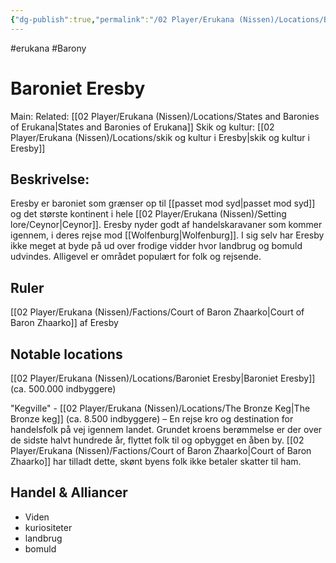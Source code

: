 ```yaml
---
{"dg-publish":true,"permalink":"/02 Player/Erukana (Nissen)/Locations/Baroniet Eresby/","tags":["Locationsvisited"]}
---
```


#erukana #Barony 

# Baroniet Eresby
Main:
Related: [[02 Player/Erukana (Nissen)/Locations/States and Baronies of Erukana\|States and Baronies of Erukana]]
Skik og kultur: [[02 Player/Erukana (Nissen)/Locations/skik og kultur i Eresby\|skik og kultur i Eresby]]

## Beskrivelse:
Eresby er baroniet som grænser op til [[passet mod syd\|passet mod syd]] og det største kontinent i hele [[02 Player/Erukana (Nissen)/Setting lore/Ceynor\|Ceynor]]. Eresby nyder godt af handelskaravaner som kommer igennem, i deres rejse mod [[Wolfenburg\|Wolfenburg]]. I sig selv har Eresby ikke meget at byde på ud over frodige vidder hvor landbrug og bomuld udvindes. 
Alligevel er området populært for folk og rejsende. 

## Ruler
[[02 Player/Erukana (Nissen)/Factions/Court of Baron Zhaarko\|Court of Baron Zhaarko]] af Eresby

## Notable locations

[[02 Player/Erukana (Nissen)/Locations/Baroniet Eresby\|Baroniet Eresby]] (ca. 500.000 indbyggere)

"Kegville" - [[02 Player/Erukana (Nissen)/Locations/The Bronze Keg\|The Bronze keg]] (ca. 8.500 indbyggere) – En rejse kro og destination for handelsfolk på vej igennem landet. 
Grundet kroens berømmelse er der over de sidste halvt hundrede år, flyttet folk til og opbygget en åben by. [[02 Player/Erukana (Nissen)/Factions/Court of Baron Zhaarko\|Court of Baron Zhaarko]] har tilladt dette, skønt byens folk ikke betaler skatter til ham.

## Handel & Alliancer 
- Viden
- kuriositeter
- landbrug
- bomuld 


